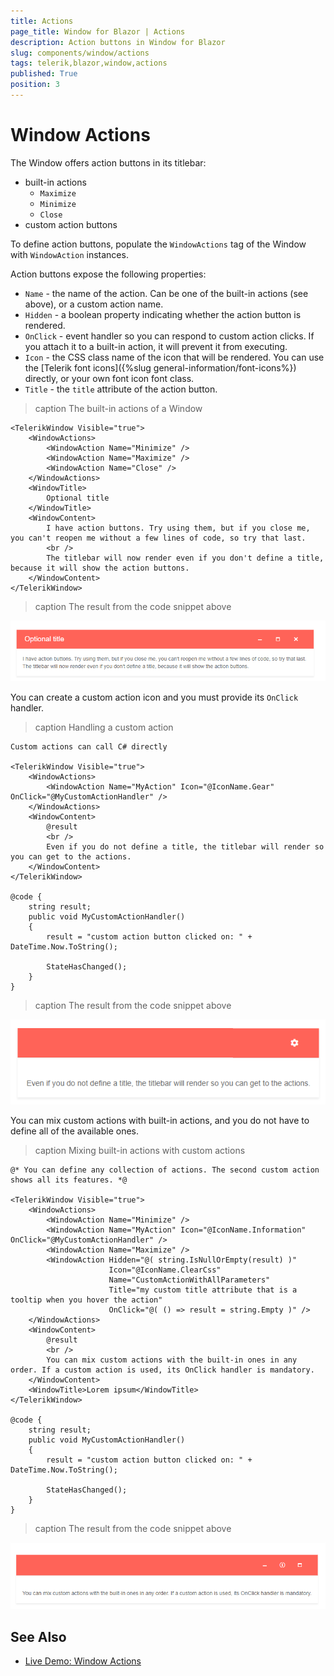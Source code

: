 ```yaml
---
title: Actions
page_title: Window for Blazor | Actions
description: Action buttons in Window for Blazor
slug: components/window/actions
tags: telerik,blazor,window,actions
published: True
position: 3
---
```


# Window Actions

The Window offers action buttons in its titlebar:

* built-in actions
    * `Maximize`
    * `Minimize`
    * `Close`
* custom action buttons

To define action buttons, populate the `WindowActions` tag of the Window with `WindowAction` instances.

Action buttons expose the following properties:

* `Name` - the name of the action. Can be one of the built-in actions (see above), or a custom action name.
* `Hidden` - a boolean property indicating whether the action button is rendered.
* `OnClick` - event handler so you can respond to custom action clicks. If you attach it to a built-in action, it will prevent it from executing.
* `Icon` - the CSS class name of the icon that will be rendered. You can use the [Telerik font icons]({%slug general-information/font-icons%}) directly, or your own font icon font class.
* `Title` - the `title` attribute of the action button.


>caption The built-in actions of a Window

````CSHTML
<TelerikWindow Visible="true">
	<WindowActions>
		<WindowAction Name="Minimize" />
		<WindowAction Name="Maximize" />
		<WindowAction Name="Close" />
	</WindowActions>
	<WindowTitle>
	    Optional title
	</WindowTitle>
	<WindowContent>
		I have action buttons. Try using them, but if you close me, you can't reopen me without a few lines of code, so try that last.
		<br />
		The titlebar will now render even if you don't define a title, because it will show the action buttons.
	</WindowContent>
</TelerikWindow>
````

>caption The result from the code snippet above

![](images/built-in-actions.png)

You can create a custom action icon and you must provide its `OnClick` handler.

>caption Handling a custom action

````CSHTML
Custom actions can call C# directly

<TelerikWindow Visible="true">
	<WindowActions>
		<WindowAction Name="MyAction" Icon="@IconName.Gear" OnClick="@MyCustomActionHandler" />
	</WindowActions>
	<WindowContent>
		@result
		<br />
		Even if you do not define a title, the titlebar will render so you can get to the actions.
	</WindowContent>
</TelerikWindow>

@code {
	string result;
	public void MyCustomActionHandler()
	{
		result = "custom action button clicked on: " + DateTime.Now.ToString();

		StateHasChanged();
	}
}
````

>caption The result from the code snippet above

![](images/custom-action.png)

You can mix custom actions with built-in actions, and you do not have to define all of the available ones.

>caption Mixing built-in actions with custom actions

````CSHTML
@* You can define any collection of actions. The second custom action shows all its features. *@

<TelerikWindow Visible="true">
    <WindowActions>
        <WindowAction Name="Minimize" />
        <WindowAction Name="MyAction" Icon="@IconName.Information" OnClick="@MyCustomActionHandler" />
        <WindowAction Name="Maximize" />
        <WindowAction Hidden="@( string.IsNullOrEmpty(result) )"
                      Icon="@IconName.ClearCss"
                      Name="CustomActionWithAllParameters"
                      Title="my custom title attribute that is a tooltip when you hover the action"
                      OnClick="@( () => result = string.Empty )" />
    </WindowActions>
    <WindowContent>
        @result
        <br />
        You can mix custom actions with the built-in ones in any order. If a custom action is used, its OnClick handler is mandatory.
    </WindowContent>
    <WindowTitle>Lorem ipsum</WindowTitle>
</TelerikWindow>

@code {
    string result;
    public void MyCustomActionHandler()
    {
        result = "custom action button clicked on: " + DateTime.Now.ToString();

        StateHasChanged();
    }
}
````

>caption The result from the code snippet above

![](images/mixed-actions.png)


## See Also

  * [Live Demo: Window Actions](https://demos.telerik.com/blazor-ui/window/actions)